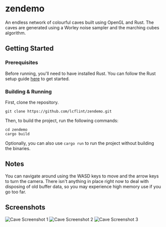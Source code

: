 # zendemo

An endless network of colourful caves built using OpenGL and Rust. The caves are generated using a Worley noise sampler and the marching cubes algorithm.

## Getting Started
### Prerequisites

Before running, you'll need to have installed Rust. You can follow the Rust setup guide [here](https://www.rust-lang.org/learn/get-started) to get started.

### Building & Running

First, clone the repository.
```
git clone https://github.com/lcflint/zendemo.git
```
Then, to build the project, run the following commands:
```
cd zendemo
cargo build
```
Optionally, you can also use `cargo run` to run the project without building the binaries.

## Notes
You can navigate around using the WASD keys to move and the arrow keys to turn the camera. There isn't anything in place right now to deal with disposing of old buffer data, so you may experience high memory use if you go too far.

## Screenshots
![Cave Screenshot 1](https://i.imgur.com/m7nDEqm.png)
![Cave Screenshot 2](https://i.imgur.com/TTrpRvu.png)
![Cave Screenshot 3](https://i.imgur.com/Akj4rbo.png)
